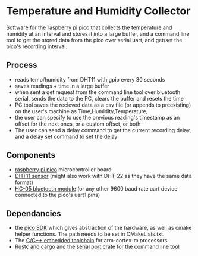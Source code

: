 # Temperature and Humidity Collector
Software for the raspberry pi pico that collects the temperature and humidity at an interval and stores it into a large buffer, and a command line tool to get the stored data from the pico over serial uart, and get/set the pico's recording interval.


## Process
* reads temp/humidity from DHT11 with gpio every 30 seconds
* saves readings + time in a large buffer
* when sent a get request from the command line tool over bluetooth serial, sends the data to the PC, clears the buffer and resets the time
* PC tool saves the recieved data as a csv file (or appends to preexisting) on the user's machine as Time,Humidity,Temperature,
* the user can specify to use the previous reading's timestamp as an offset for the next ones, or a custom offset, or both
* The user can send a delay command to get the current recording delay, and a delay set command to set the delay

## Components

* [raspberry pi pico](https://www.raspberrypi.com/products/raspberry-pi-pico/) microcontroller board 
* [DHT11 sensor](https://components101.com/sensors/dht11-temperature-sensor) (might also work with DHT-22 as they have the same data format)
* [HC-05 bluetooth module](https://components101.com/wireless/hc-05-bluetooth-module) (or any other 9600 baud rate uart device connected to the pico's uart1 pins)

## Dependancies

* the [pico SDK](https://www.raspberrypi.com/documentation/microcontrollers/c_sdk.html) which gives abstraction of the hardware, as well as cmake helper functions. The path needs to be set in CMakeLists.txt.
* The [C/C++ embedded toolchain](https://developer.arm.com/tools-and-software/open-source-software/developer-tools/gnu-toolchain/gnu-rm) for arm-cortex-m processors
* [Rustc and cargo](https://www.rust-lang.org/tools/install) and the [serial port](https://crates.io/crates/serialport) crate for the command line tool
